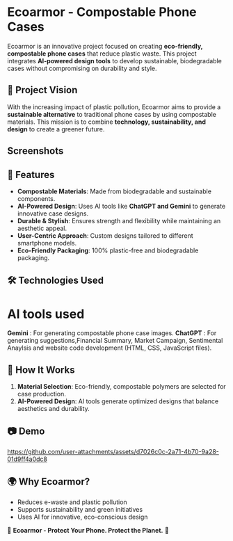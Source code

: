 # Ecoarmor - Compostable Phone Cases  

Ecoarmor is an innovative project focused on creating **eco-friendly, compostable phone cases** that reduce plastic waste. This project integrates **AI-powered design tools** to develop sustainable, biodegradable cases without compromising on durability and style.  

## 🌱 Project Vision  

With the increasing impact of plastic pollution, Ecoarmor aims to provide a **sustainable alternative** to traditional phone cases by using compostable materials. This mission is to combine **technology, sustainability, and design** to create a greener future.  

## Screenshots

## 🚀 Features  

- **Compostable Materials**: Made from biodegradable and sustainable components.  
- **AI-Powered Design**: Uses AI tools like **ChatGPT and Gemini** to generate innovative case designs.  
- **Durable & Stylish**: Ensures strength and flexibility while maintaining an aesthetic appeal.  
- **User-Centric Approach**: Custom designs tailored to different smartphone models.  
- **Eco-Friendly Packaging**: 100% plastic-free and biodegradable packaging.  

## 🛠 Technologies Used  

# AI tools used
**Gemini** : For generating compostable phone case images.
**ChatGPT** : For generating suggestions,Financial Summary, Market Campaign, Sentimental Anaylsis and website code development (HTML, CSS, JavaScript files).

## 📜 How It Works  

1. **Material Selection**: Eco-friendly, compostable polymers are selected for case production.  
2. **AI-Powered Design**: AI tools generate optimized designs that balance aesthetics and durability.  
 

## 📷 Demo 





https://github.com/user-attachments/assets/d7026c0c-2a71-4b70-9a28-01d9ff4a0dc8



  

## 🌍 Why Ecoarmor?  

- Reduces e-waste and plastic pollution  
- Supports sustainability and green initiatives  
- Uses AI for innovative, eco-conscious design  


  
🌿 **Ecoarmor - Protect Your Phone. Protect the Planet.** 🌿  
